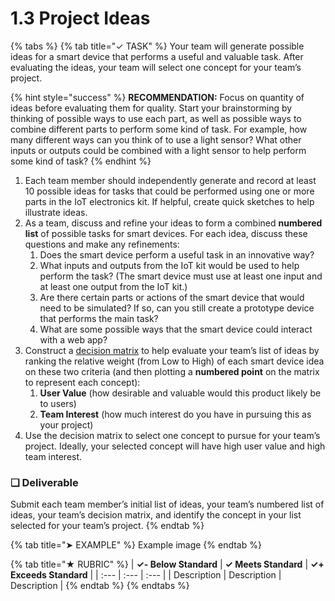 # 1.3 Project Ideas

{% tabs %}
{% tab title="✓ TASK" %}
Your team will generate possible ideas for a smart device that performs a useful and valuable task. After evaluating the ideas, your team will select one concept for your team’s project.

{% hint style="success" %}
**RECOMMENDATION:** Focus on quantity of ideas before evaluating them for quality. Start your brainstorming by thinking of possible ways to use each part, as well as possible ways to combine different parts to perform some kind of task. For example, how many different ways can you think of to use a light sensor? What other inputs or outputs could be combined with a light sensor to help perform some kind of task? 
{% endhint %}

1. Each team member should independently generate and record at least 10 possible ideas for tasks that could be performed using one or more parts in the IoT electronics kit. If helpful, create quick sketches to help illustrate ideas.
2. As a team, discuss and refine your ideas to form a combined **numbered list** of possible tasks for smart devices. For each idea, discuss these questions and make any refinements:
   1. Does the smart device perform a useful task in an innovative way?
   2. What inputs and outputs from the IoT kit would be used to help perform the task? \(The smart device must use at least one input and at least one output from the IoT kit.\)
   3. Are there certain parts or actions of the smart device that would need to be simulated? If so, can you still create a prototype device that performs the main task?
   4. What are some possible ways that the smart device could interact with a web app?
3. Construct a [decision matrix](https://www.nngroup.com/articles/prioritization-matrices/) to help evaluate your team’s list of ideas by ranking the relative weight \(from Low to High\) of each smart device idea on these two criteria \(and then plotting a **numbered point** on the matrix to represent each concept\):
   1. **User Value** \(how desirable and valuable would this product likely be to users\)
   2. **Team Interest** \(how much interest do you have in pursuing this as your project\)
4. Use the decision matrix to select one concept to pursue for your team’s project. Ideally, your selected concept will have high user value and high team interest.

### **❏ Deliverable**

Submit each team member’s initial list of ideas, your team’s numbered list of ideas, your team’s decision matrix, and identify the concept in your list selected for your team’s project.
{% endtab %}

{% tab title="➤ EXAMPLE" %}
Example image
{% endtab %}

{% tab title="★ RUBRIC" %}
| **✓- Below Standard** | **✓ Meets Standard** | **✓+ Exceeds Standard** |
| :--- | :--- | :--- |
| Description | Description | Description |
{% endtab %}
{% endtabs %}

